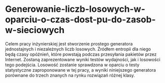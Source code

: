 # Generowanie-liczb-losowych-w-oparciu-o-czas-dost-pu-do-zasob-w-sieciowych
Celem pracy inżynierskiej jest stworzenie prostego generatora jednostajnych i niezależnych liczb losowych. Źródłem entropii dla niego będą czasy opóźnień, które powstają podczas przesyłania pakietów przez Internet. Zostaną zaprezentowane wyniki testów wydajności, jak i losowości tego podejścia. Losowość zostanie sprawdzona w oparciu o testy statystyczne zaproponowane w tej pracy, a wyniki niniejszego generatora porównane do trzech znanych na rynku rozwiązań różnej klasy.
